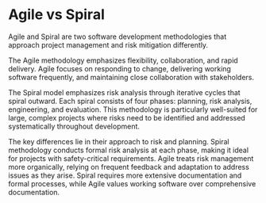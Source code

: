 # Agile vs Spiral

Agile and Spiral are two software development methodologies that approach project management and risk mitigation differently.

The Agile methodology emphasizes flexibility, collaboration, and rapid delivery. Agile focuses on responding to change, delivering working software frequently, and maintaining close collaboration with stakeholders.

The Spiral model emphasizes risk analysis through iterative cycles that spiral outward. Each spiral consists of four phases: planning, risk analysis, engineering, and evaluation. This methodology is particularly well-suited for large, complex projects where risks need to be identified and addressed systematically throughout development.

The key differences lie in their approach to risk and planning. Spiral methodology conducts formal risk analysis at each phase, making it ideal for projects with safety-critical requirements. Agile treats risk management more organically, relying on frequent feedback and adaptation to address issues as they arise. Spiral requires more extensive documentation and formal processes, while Agile values working software over comprehensive documentation.
